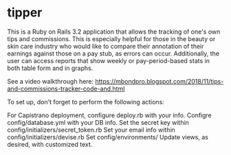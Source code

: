 # tipper

This is a Ruby on Rails 3.2 application that allows the tracking of one's own tips and commissions. This is especially helpful for those in the beauty or skin care industry who would like to compare their annotation of their earnings against those on a pay stub, as errors can occur. Additionally, the user can access reports that show weekly or pay-period-based stats in both table form and in graphs.

See a video walkthrough here: https://mbondpro.blogspot.com/2018/11/tips-and-commissions-tracker-code-and.html

To set up, don't forget to perform the following actions:

For Capistrano deployment, configure deploy.rb with your info.
Configre config/database.yml with your DB info.
Set the secret key within config/initializers/secret_token.rb
Set your email info within config/initializers/devise.rb
Set config/environments/
Update views, as desired, with customized text.
